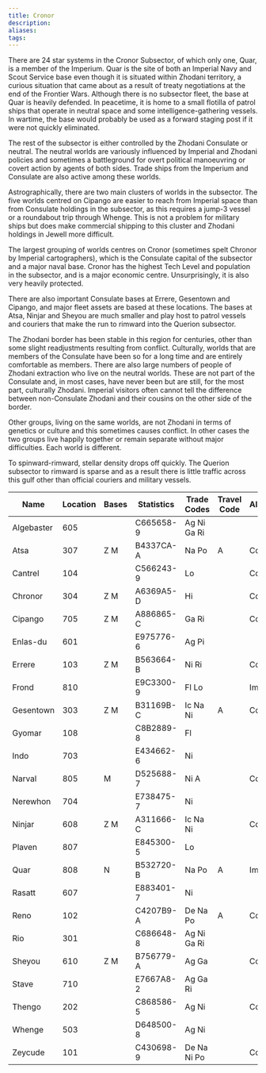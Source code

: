 ```yaml
---
title: Cronor
description: 
aliases: 
tags:
---
```

There are 24 star systems in the Cronor Subsector, of which only one, Quar, is a member of the Imperium. Quar is the site of both an Imperial Navy and Scout Service base even though it is situated within Zhodani territory, a curious situation that came about as a result of treaty negotiations at the end of the Frontier Wars. Although there is no subsector fleet, the base at Quar is heavily defended. In peacetime, it is home to a small flotilla of patrol ships that operate in neutral space and some intelligence-gathering vessels. In wartime, the base would probably be used as a forward staging post if it were not quickly eliminated.

The rest of the subsector is either controlled by the Zhodani Consulate or neutral. The neutral worlds are variously influenced by Imperial and Zhodani policies and sometimes a battleground for overt political manoeuvring or covert action by agents of both sides. Trade ships from the Imperium and Consulate are also active among these worlds.

Astrographically, there are two main clusters of worlds in the subsector. The five worlds centred on Cipango are easier to reach from Imperial space than from Consulate holdings in the subsector, as this requires a jump-3 vessel or a roundabout trip through Whenge. This is not a problem for military ships but does make commercial shipping to this cluster and Zhodani holdings in Jewell more difficult.

The largest grouping of worlds centres on Cronor (sometimes spelt Chronor by Imperial cartographers), which is the Consulate capital of the subsector and a major naval base. Cronor has the highest Tech Level and population in the subsector, and is a major economic centre. Unsurprisingly, it is also very heavily protected.

There are also important Consulate bases at Errere, Gesentown and Cipango, and major fleet assets are based at these locations. The bases at Atsa, Ninjar and Sheyou are much smaller and play host to patrol vessels and couriers that make the run to rimward into the Querion subsector.

The Zhodani border has been stable in this region for centuries, other than some slight readjustments resulting from conflict. Culturally, worlds that are members of the Consulate have been so for a long time and are entirely comfortable as members. There are also large numbers of people of Zhodani extraction who live on the neutral worlds. These are not part of the Consulate and, in most cases, have never been but are still, for the most part, culturally Zhodani. Imperial visitors often cannot tell the difference between non-Consulate Zhodani and their cousins on the other side of the border.

Other groups, living on the same worlds, are not Zhodani in terms of genetics or culture and this sometimes causes conflict. In other cases the two groups live happily together or remain separate without major difficulties. Each world is different.

To spinward-rimward, stellar density drops off quickly. The Querion subsector to rimward is sparse and as a result there is little traffic across this gulf other than official couriers and military vessels.

| Name       | Location | Bases | Statistics | Trade Codes | Travel Code | Allegiance | Gas Giants |
| ---------- | -------- | ----- | ---------- | ----------- | ----------- | ---------- | ---------- |
| Algebaster | 605      |       | C665658-9  | Ag Ni Ga Ri |             |            |            |
| Atsa       | 307      | Z M   | B4337CA-A  | Na Po       | A           | Consulate  |            |
| Cantrel    | 104      |       | C566243-9  | Lo          |             | Consulate  |            |
| Chronor    | 304      | Z M   | A6369A5-D  | Hi          |             | Consulate  | G          |
| Cipango    | 705      | Z M   | A886865-C  | Ga Ri       |             | Consulate  | G          |
| Enlas-du   | 601      |       | E975776-6  | Ag Pi       |             |            | G          |
| Errere     | 103      | Z M   | B563664-B  | Ni Ri       |             | Consulate  |            |
| Frond      | 810      |       | E9C3300-9  | Fl Lo       |             | Imperium   | G          |
| Gesentown  | 303      | Z M   | B31169B-C  | Ic Na Ni    | A           | Consulate  | G          |
| Gyomar     | 108      |       | C8B2889-8  | Fl          |             |            | G          |
| Indo       | 703      |       | E434662-6  | Ni          |             |            |            |
| Narval     | 805      | M     | D525688-7  | Ni A        |             | Consulate  | G          |
| Nerewhon   | 704      |       | E738475-7  | Ni          |             |            |            |
| Ninjar     | 608      | Z M   | A311666-C  | Ic Na Ni    |             | Consulate  |            |
| Plaven     | 807      |       | E845300-5  | Lo          |             |            | G          |
| Quar       | 808      | N     | B532720-B  | Na Po       | A           | Imperium   | G          |
| Rasatt     | 607      |       | E883401-7  | Ni          |             |            |            |
| Reno       | 102      |       | C4207B9-A  | De Na Po    | A           | Consulate  | G          |
| Rio        | 301      |       | C686648-8  | Ag Ni Ga Ri |             |            | G          |
| Sheyou     | 610      | Z M   | B756779-A  | Ag Ga       |             | Consulate  | G          |
| Stave      | 710      |       | E7667A8-2  | Ag Ga Ri    |             |            |            |
| Thengo     | 202      |       | C868586-5  | Ag Ni       |             | Consulate  | G          |
| Whenge     | 503      |       | D648500-8  | Ag Ni       |             |            |            |
| Zeycude    | 101      |       | C430698-9  | De Na Ni Po |             | Consulate  | G          |